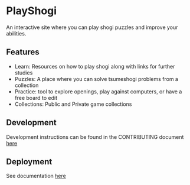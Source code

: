 # PlayShogi
An interactive site where you can play shogi puzzles and improve your abilities.

## Features
- Learn: Resources on how to play shogi along with links for further studies
- Puzzles: A place where you can solve tsumeshogi problems from a collection
- Practice: tool to explore openings, play against computers, or have a free board to edit
- Collections: Public and Private game collections

## Development 
Development instructions can be found in the CONTRIBUTING document [here](CONTRIBUTING.md)

## Deployment
See documentation [here](DEPLOY.md)

